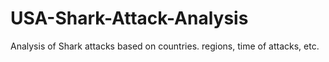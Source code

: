 # USA-Shark-Attack-Analysis
Analysis of Shark attacks based on countries. regions, time of attacks, etc.
